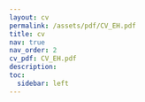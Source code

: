 ```yaml
---
layout: cv
permalink: /assets/pdf/CV_EH.pdf
title: cv
nav: true
nav_order: 2
cv_pdf: CV_EH.pdf
description:
toc:
  sidebar: left
---
```

